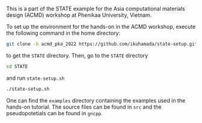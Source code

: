 This is a part of the STATE example for the Asia computational materials design (ACMD) workshop at Phenikaa University, Vietnam.

To set up the environment for the hands-on in the ACMD workshop, execute the following command in the home directory:

```bash
git clone -b acmd_pka_2022 https://github.com/ikuhamada/state-setup.git STATE
```

to get the ``STATE`` directory. Then, go to the ``STATE`` directory

```bash
cd STATE
```

and run ``state-setup.sh``

```bash
./state-setup.sh
```

One can find the ``examples`` directory containing the examples used in the hands-on tutorial. The source files can be found in ``src`` and the pseudopotetials can be found in ``gncpp``.

